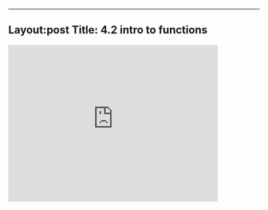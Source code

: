 ---
Layout:post
Title: 4.2 intro to functions
----
<iframe width="420" height="315" src="https://www.youtube.com/embed/A8LqdmJdB0A" frameborder="0" allowfullscreen></iframe>
